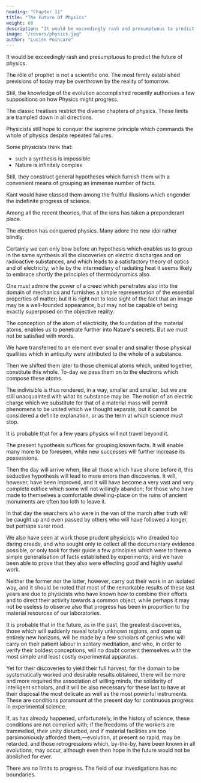 ```yaml
---
heading: "Chapter 11"
title: "The Future Of Physics"
weight: 60
description: "It would be exceedingly rash and presumptuous to predict the future of physics."
image: "/covers/physics.jpg"
author: "Lucien Poincare"
---
```




It would be exceedingly rash and presumptuous to predict the future of physics. 

The rôle of prophet is not a scientific one. The most firmly established previsions of today may be overthrown by the reality of tomorrow.

<!-- Nevertheless, the physicist does not shun an extrapolation of some little scope when it is not too far from the realms of experiment;  -->

Still, the knowledge of the evolution accomplished recently authorises a few suppositions on how Physics might progress.

<!-- The reader who has deigned to follow me in the rapid excursion we have just made through the domain of the science of Nature, will doubtless bring back with him from his short journey the general impression that the ancient limits to which  -->

The classic treatises restrict the diverse chapters of physics. These limits are trampled down in all directions.

<!-- The fine straight roads traced out by the masters of the last century, and enlarged and levelled by the labour of such numbers of workmen, are now joined together by a crowd of small paths which furrow the field of physics. It is not only because they cover regions as yet little explored where discoveries are more abundant and more easy, that these cross-cuts are so frequent, but also because a higher hope guides the seekers who engage in these new routes. -->

<!-- In spite of the repeated failures which have followed the numerous attempts of past times, the idea has not been abandoned of one day -->

Physicists still hope to conquer the supreme principle which commands the whole of physics despite repeated failures.

Some physicists think that:
- such a synthesis is impossible
- Nature is infinitely complex

Still, they construct general hypotheses which furnish them with a convenient means of grouping an immense number of facts.

<!-- Their error, if error there be, is beneficial, for it is one of those that  -->

Kant would have classed them among the fruitful illusions which engender the indefinite progress of science.
 <!-- and lead to great and important co-ordinations. -->

<!-- It is, naturally, by the study of the relations existing between phenomena apparently of very different orders that there can be any hope of reaching the goal; and it is this which justifies the peculiar interest accorded to researches effected in the debatable land between domains hitherto considered as separate. -->

Among all the recent theories, that of the ions has taken a preponderant place.
<!-- ; ill understood at first by some, appearing somewhat singular, and in any case useless, to others, it met at its inception, in France at least, with only very moderate favour. -->

<!-- Today things have greatly changed, and those even who ignored it have been seduced by the curious way in which it adapts itself to the interpretation of the most recent experiments on very different subjects. A very natural reaction has set in; and I might almost say that a question of fashion has led to some exaggerations. -->

The electron has conquered physics. Many adore the new idol rather blindly. 

Certainly we can only bow before an hypothesis which enables us to group in the same synthesis all the discoveries on electric discharges and on radioactive substances, and which leads to a satisfactory theory of optics and of electricity; while by the intermediary of radiating heat it seems likely to embrace shortly the principles of thermodynamics also. 

One must admire the power of a creed which penetrates also into the domain of mechanics and furnishes a simple representation of the essential properties of matter; but it is right not to lose sight of the fact that an image may be a well-founded appearance, but may not be capable of being exactly superposed on the objective reality.

The conception of the atom of electricity, the foundation of the material atoms, enables us to penetrate further into Nature's secrets. But we must not be satisfied with words. 
<!-- , and the mystery is not solved when, by a legitimate artifice, the difficulty has simply been thrust further back. -->

We have transferred to an element ever smaller and smaller those physical qualities which in antiquity were attributed to the whole of a substance. 

Then we shifted them later to those chemical atoms which, united together, constitute this whole. To-day we pass them on to the electrons which compose these atoms. 

The indivisible is thus rendered, in a way, smaller and smaller, but we are still unacquainted with what its substance may be. The notion of an electric charge which we substitute for that of a material mass will permit phenomena to be united which we thought separate, but it cannot be considered a definite explanation, or as the term at which science must stop. 

It is probable that for a few years physics will not travel beyond it. 

The present hypothesis suffices for grouping known facts. It will enable many more to be foreseen, while new successes will further increase its possessions.

Then the day will arrive when, like all those which have shone before it, this seductive hypothesis will lead to more errors than discoveries. It will, however, have been improved, and it will have become a very vast and very complete edifice which some will not willingly abandon; for those who have made to themselves a comfortable dwelling-place on the ruins of ancient monuments are often too loth to leave it.

In that day the searchers who were in the van of the march after truth will be caught up and even passed by others who will have followed a longer, but perhaps surer road. 

We also have seen at work those prudent physicists who dreaded too daring creeds, and who sought only to collect all the documentary evidence possible, or only took for their guide a few principles which were to them a simple generalisation of facts established by experiments; and we have been able to prove that they also were effecting good and highly useful work.

Neither the former nor the latter, however, carry out their work in an isolated way, and it should be noted that most of the remarkable results of these last years are due to physicists who have known how to combine their efforts and to direct their activity towards a common object, while perhaps it may not be useless to observe also that progress has been in proportion to the material resources of our laboratories.

It is probable that in the future, as in the past, the greatest discoveries, those which will suddenly reveal totally unknown regions, and open up entirely new horizons, will be made by a few scholars of genius who will carry on their patient labour in solitary meditation, and who, in order to verify their boldest conceptions, will no doubt content themselves with the most simple and least costly experimental apparatus. 

Yet for their discoveries to yield their full harvest, for the domain to be systematically worked and desirable results obtained, there will be more and more required the association of willing minds, the solidarity of intelligent scholars, and it will be also necessary for these last to have at their disposal the most delicate as well as the most powerful instruments. These are conditions paramount at the present day for continuous progress in experimental science.

If, as has already happened, unfortunately, in the history of science, these conditions are not complied with; if the freedoms of the workers are trammelled, their unity disturbed, and if material facilities are too parsimoniously afforded them,—evolution, at present so rapid, may be retarded, and those retrogressions which, by-the-by, have been known in all evolutions, may occur, although even then hope in the future would not be abolished for ever.

There are no limits to progress. The field of our investigations has no boundaries. 

<!-- Evolution will continue with invincible force. What we to-day call the unknowable, will retreat further and further before science, which will never stay her onward march. 

Thus physics will give greater and increasing satisfaction to the mind by furnishing new interpretations of phenomena; but it will accomplish, for the whole of society, more valuable work still, by rendering, by the improvements it suggests, life every day more easy and more agreeable, and by providing mankind with weapons against the hostile forces of Nature.
 -->
